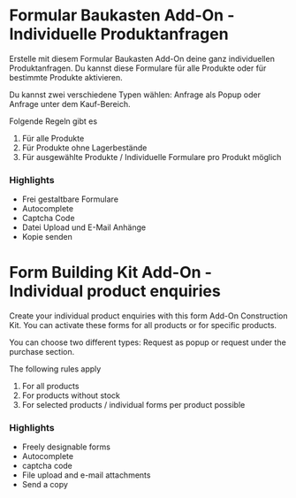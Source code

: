 # Formular Baukasten Add-On - Individuelle Produktanfragen

Erstelle mit diesem Formular Baukasten Add-On deine ganz individuellen 
Produktanfragen. Du kannst diese Formulare für alle Produkte oder für 
bestimmte Produkte aktivieren.

Du kannst zwei verschiedene Typen wählen: Anfrage als Popup oder Anfrage unter dem Kauf-Bereich.

Folgende Regeln gibt es

1. Für alle Produkte
2. Für Produkte ohne Lagerbestände
3. Für ausgewählte Produkte / Individuelle Formulare pro Produkt möglich

### Highlights

- Frei gestaltbare Formulare
- Autocomplete
- Captcha Code
- Datei Upload und E-Mail Anhänge
- Kopie senden

# Form Building Kit Add-On - Individual product enquiries

Create your individual product enquiries with this form Add-On Construction Kit. 
You can activate these forms for all products or for specific products.

You can choose two different types: Request as popup or request under the purchase section.

The following rules apply

1. For all products
2. For products without stock
3. For selected products / individual forms per product possible

### Highlights

- Freely designable forms
- Autocomplete
- captcha code
- File upload and e-mail attachments
- Send a copy
